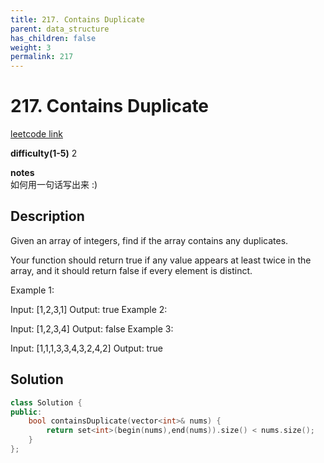 ```yaml
---
title: 217. Contains Duplicate
parent: data_structure
has_children: false
weight: 3
permalink: 217
---
```

# 217. Contains Duplicate
[leetcode link](https://leetcode.com/problems/contains-duplicate/)

**difficulty(1-5)** 
2

**notes**   
如何用一句话写出来 :) 

## Description
Given an array of integers, find if the array contains any duplicates.

Your function should return true if any value appears at least twice in the array, and it should return false if every element is distinct.

Example 1:

Input: [1,2,3,1]
Output: true
Example 2:

Input: [1,2,3,4]
Output: false
Example 3:

Input: [1,1,1,3,3,4,3,2,4,2]
Output: true

## Solution
```c++
class Solution {
public:
    bool containsDuplicate(vector<int>& nums) {
        return set<int>(begin(nums),end(nums)).size() < nums.size();
    }
};
```



